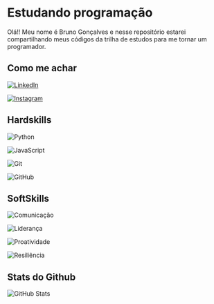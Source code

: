 # Estudando programação

Olá!! Meu nome é Bruno Gonçalves e nesse repositório estarei compartilhando meus códigos da trilha de estudos para me tornar um programador.


## Como me achar
[![LinkedIn](https://img.shields.io/badge/LinkedIn-0077B5?style=for-the-badge&logo=linkedin&logoColor=white)](https://www.linkedin.com/in/bruno-rocha-goncalves)

[![Instagram](https://img.shields.io/badge/-Instagram-%23E4405F?style=for-the-badge&logo=instagram&logoColor=white)](https://www.instagram.com/brunorgb/)

## Hardskills

![Python](https://img.shields.io/badge/python-3670A0?style=for-the-badge&logo=python&logoColor=ffdd54)

![JavaScript](https://img.shields.io/badge/JavaScript-F7DF1E?style=for-the-badge&logo=javascript&logoColor=black)

![Git](https://img.shields.io/badge/git-%23F05033.svg?style=for-the-badge&logo=git&logoColor=white)

![GitHub](https://img.shields.io/badge/github-%23121011.svg?style=for-the-badge&logo=github&logoColor=white)

[comment]: <> (This "[//]: #" is a comment paramether that i used to take out some skill that i dont have, but already were configured. Sometime, if I need, I can reuse it)

[//]: #![C#](https://img.shields.io/badge/C%23-239120?style=for-the-badge&logo=c-sharp&logoColor=white)

[//]: #![TypeScript](https://img.shields.io/badge/TypeScript-007ACC?style=for-the-badge&logo=typescript&logoColor=white)

[//]: #![JavaScript](https://img.shields.io/badge/JavaScript-F7DF1E?style=for-the-badge&logo=javascript&logoColor=black)

[//]: #![.NET](https://img.shields.io/badge/.NET-5C2D91?style=for-the-badge&logo=.net&logoColor=white)

[//]: #![NodeJS](https://img.shields.io/badge/node.js-6DA55F?style=for-the-badge&logo=node.js&logoColor=white)

[//]: #![AWS](https://img.shields.io/badge/AWS-000.svg?style=for-the-badge&logo=amazon-aws&logoColor=white)

[//]: #![Render](https://img.shields.io/badge/Render-%46E3B7.svg?style=for-the-badge&logo=render&logoColor=white)

[//]: #![MySQL](https://img.shields.io/badge/MySQL-00000F?style=for-the-badge&logo=mysql&logoColor=white)

[//]: #![SQLite](https://img.shields.io/badge/SQLite-000?style=for-the-badge&logo=sqlite&logoColor=07405E)

[//]: #![PostgreSQL](https://img.shields.io/badge/PostgreSQL-000?style=for-the-badge&logo=postgresql)

## SoftSkills

![Comunicação](https://img.shields.io/badge/Comunicação-000?style=for-the-badge)

![Liderança](https://img.shields.io/badge/Liderança-000?style=for-the-badge)

![Proatividade](https://img.shields.io/badge/Proatividade-000?style=for-the-badge)

![Resiliência](https://img.shields.io/badge/Resiliência-000?style=for-the-badge)

## Stats do Github
![GitHub Stats](https://github-readme-stats.vercel.app/api?username=brunorgoncalves&theme=transparent&bg_color=000&border_color=30A3DC&show_icons=true&icon_color=30A3DC&title_color=E94D5F&text_color=FFF)
